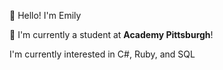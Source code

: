 :information_desk_person: Hello!  I'm Emily <p>
:school: I'm currently a student at <b>Academy Pittsburgh</b>!<p>
I'm currently interested in C#, Ruby, and SQL <p>

